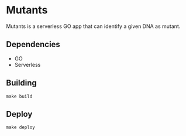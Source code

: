 # Mutants

Mutants is a serverless GO app that can identify a given DNA as mutant.

## Dependencies

- GO
- Serverless

## Building

```
make build
```

## Deploy

```
make deploy
```